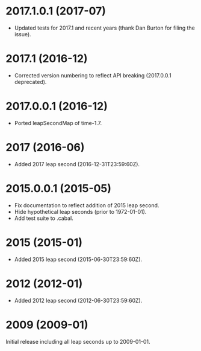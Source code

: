 2017.1.0.1 (2017-07)
====================

*  Updated tests for 2017.1 and recent years (thank Dan Burton for filing the issue).

2017.1 (2016-12)
================

*  Corrected version numbering to reflect API breaking (2017.0.0.1 deprecated).

2017.0.0.1 (2016-12)
====================

*  Ported leapSecondMap of time-1.7.

2017 (2016-06)
==============

*  Added 2017 leap second (2016-12-31T23:59:60Z).

2015.0.0.1 (2015-05)
====================

*  Fix documentation to reflect addition of 2015 leap second.
*  Hide hypothetical leap seconds (prior to 1972-01-01).
*  Add test suite to .cabal.

2015 (2015-01)
==============

*  Added 2015 leap second (2015-06-30T23:59:60Z).

2012 (2012-01)
==============

*  Added 2012 leap second (2012-06-30T23:59:60Z).

2009 (2009-01)
==============

Initial release including all leap seconds up to 2009-01-01.
